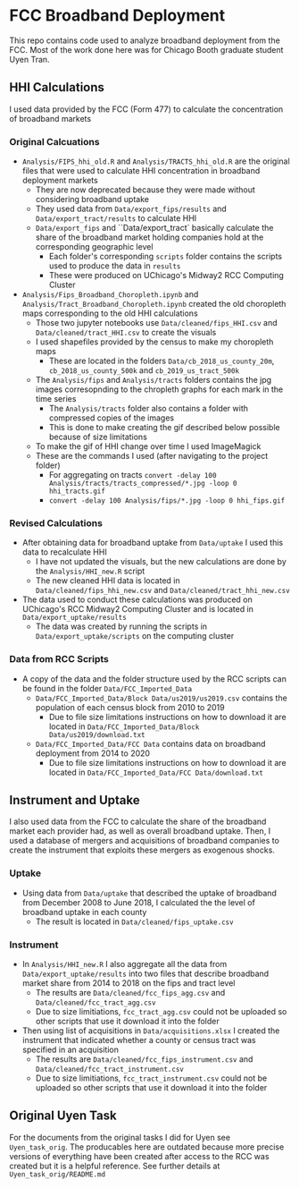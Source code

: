 # FCC Broadband Deployment
This repo contains code used to analyze broadband deployment from the FCC. Most of the work done here was for Chicago Booth graduate student Uyen Tran. 

## HHI Calculations
I used data provided by the FCC (Form 477) to calculate the concentration of broadband markets
### Original Calcuations
* `Analysis/FIPS_hhi_old.R` and `Analysis/TRACTS_hhi_old.R` are the original files that were used to calculate HHI concentration in broadband deployment markets
    * They are now deprecated because they were made without considering broadband uptake
    * They used data from `Data/export_fips/results` and `Data/export_tract/results` to calculate HHI
    * `Data/export_fips` and ``Data/export_tract` basically calculate the share of the broadband market holding companies hold at the corresponding geographic level
        * Each folder's corresponding `scripts` folder contains the scripts used to produce the data in `results` 
        * These were produced on UChicago's Midway2 RCC Computing Cluster
* `Analysis/Fips_Broadband_Choropleth.ipynb` and `Analysis/Tract_Broadband_Choropleth.ipynb` created the old choropleth maps corresponding to the old HHI calculations
    * Those two jupyter notebooks use `Data/cleaned/fips_HHI.csv` and `Data/cleaned/tract_HHI.csv` to create the visuals
    * I used shapefiles provided by the census to make my choropleth maps
        * These are located in the folders `Data/cb_2018_us_county_20m`, `cb_2018_us_county_500k` and `cb_2019_us_tract_500k`
    * The `Analysis/fips` and `Analysis/tracts` folders contains the jpg images corresopnding to the chropleth graphs for each mark in the time series
        * The `Analysis/tracts` folder also contains a folder with compressed copies of the images
        * This is done to make creating the gif described below possible because of size limitations
    * To make the gif of HHI change over time I used ImageMagick
    * These are the commands I used (after navigating to the project folder)
        * For aggregating on tracts ```convert -delay 100 Analysis/tracts/tracts_compressed/*.jpg -loop 0 hhi_tracts.gif```
        * ```convert -delay 100 Analysis/fips/*.jpg -loop 0 hhi_fips.gif```
### Revised Calculations
* After obtaining data for broadband uptake from `Data/uptake` I used this data to recalculate HHI
    * I have not updated the visuals, but the new calculations are done by the `Analysis/HHI_new.R` script
    * The new cleaned HHI data is located in `Data/cleaned/fips_hhi_new.csv` and `Data/cleaned/tract_hhi_new.csv`
* The data used to conduct these calculations was produced on UChicago's RCC Midway2 Computing Cluster and is located in `Data/export_uptake/results`
    * The data was created by running the scripts in `Data/export_uptake/scripts` on the computing cluster
### Data from RCC Scripts
* A copy of the data and the folder structure used by the RCC scripts can be found in the folder `Data/FCC_Imported_Data`
    * `Data/FCC_Imported_Data/Block Data/us2019/us2019.csv` contains the population of each census block from 2010 to 2019
        * Due to file size limitations instructions on how to download it are located in `Data/FCC_Imported_Data/Block Data/us2019/download.txt`
    * `Data/FCC_Imported_Data/FCC Data` contains data on broadband deployment from 2014 to 2020 
        * Due to file size limitations instructions on how to download it are located in `Data/FCC_Imported_Data/FCC Data/download.txt`
## Instrument and Uptake
I also used data from the FCC to calculate the share of the broadband market each provider had, as well as overall broadband uptake. Then, I used a database of mergers and acquisitions of broadband companies to create the instrument that exploits these mergers as exogenous shocks. 
### Uptake
* Using data from `Data/uptake` that described the uptake of broadband from December 2008 to June 2018, I calculated the the level of broadband uptake in each county
    * The result is located in `Data/cleaned/fips_uptake.csv`
### Instrument
* In `Analysis/HHI_new.R` I also aggregate all the data from `Data/export_uptake/results` into two files that describe broadband market share from 2014 to 2018 on the fips and tract level
    * The results are `Data/cleaned/fcc_fips_agg.csv` and `Data/cleaned/fcc_tract_agg.csv`
    * Due to size limitiations, `fcc_tract_agg.csv` could not be uploaded so other scripts that use it download it into the folder
* Then using list of acquisitions in `Data/acquisitions.xlsx` I created the instrument that indicated whether a county or census tract was specified in an acquisition
    * The results are `Data/cleaned/fcc_fips_instrument.csv` and `Data/cleaned/fcc_tract_instrument.csv` 
    * Due to size limitiations, `fcc_tract_instrument.csv` could not be uploaded so other scripts that use it download it into the folder


## Original Uyen Task
For the documents from the original tasks I did for Uyen see `Uyen_task_orig`. The producables here are outdated because more precise versions of everything have been created after access to the RCC was created but it is a helpful reference. See further details at `Uyen_task_orig/README.md`